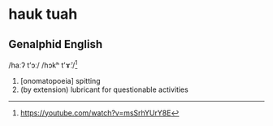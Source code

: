 # hauk tuah
## Genalphid English

/haːʔ tʼɔː/
/hɔkʰ tʼɤ̂ː/[^1]

1. [onomatopoeia] spitting
2. (by extension) lubricant for questionable activities

[^1]: <https://youtube.com/watch?v=msSrhYUrY8E>